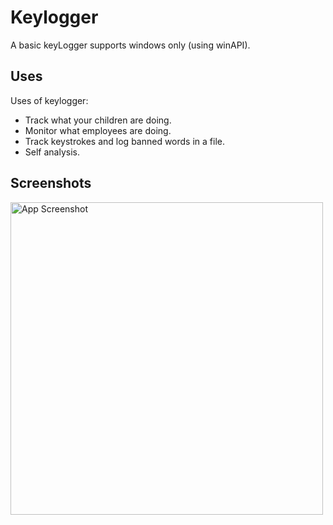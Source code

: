 # Keylogger
A basic keyLogger supports windows only (using winAPI).

## Uses
Uses of keylogger:
- Track what your children are doing.
- Monitor what employees are doing.
- Track keystrokes and log banned words in a file.
- Self analysis.

## Screenshots
<img src="https://i.ibb.co/TTpVg6p/image.png" alt="App Screenshot" width="500" />
